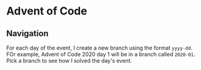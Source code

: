 # Advent of Code

## Navigation

For each day of the event, I create a new branch using the format `yyyy-dd`. FOr example, Advent of Code 2020 day 1 will be in a branch called `2020-01`. Pick a branch to see how I solved the day's event.